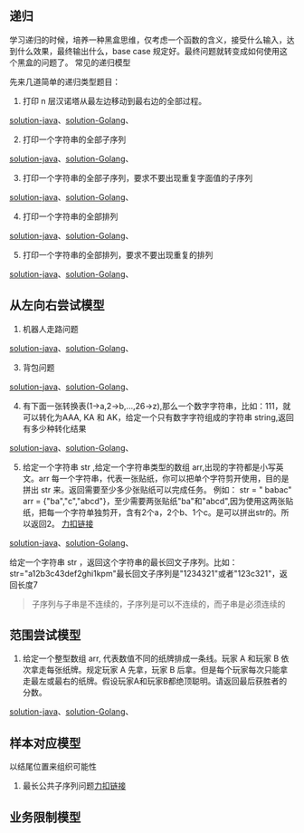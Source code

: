 ## 递归

学习递归的时候，培养一种黑盒思维，仅考虑一个函数的含义，接受什么输入，达到什么效果，最终输出什么，base case 规定好。最终问题就转变成如何使用这个黑盒的问题了。 常见的递归模型

先来几道简单的递归类型题目：

1. 打印 n 层汉诺塔从最左边移动到最右边的全部过程。

[solution-java]()、[solution-Golang]()、

2. 打印一个字符串的全部子序列

[solution-java]()、[solution-Golang]()、

3. 打印一个字符串的全部子序列，要求不要出现重复字面值的子序列

[solution-java]()、[solution-Golang]()、

4. 打印一个字符串的全部排列

[solution-java]()、[solution-Golang]()、

5. 打印一个字符串的全部排列，要求不要出现重复的排列

[solution-java]()、[solution-Golang]()、

## 从左向右尝试模型

1. 机器人走路问题

[solution-java]()、[solution-Golang]()、

3. 背包问题

[solution-java]()、[solution-Golang]()、

4. 有下面一张转换表(1->a,2->b,...,26->z),那么一个数字字符串，比如：111，就可以转化为AAA, KA 和 AK，给定一个只有数字字符组成的字符串 string,返回有多少种转化结果

[solution-java]()、[solution-Golang]()、

5. 给定一个字符串 str ,给定一个字符串类型的数组 arr,出现的字符都是小写英文。arr 每一个字符串，代表一张贴纸，你可以把单个字符剪开使用，目的是拼出 str 来。返回需要至少多少张贴纸可以完成任务。 例如： str = "
   babac" arr = {"ba","c","abcd"}，至少需要两张贴纸"ba"和"abcd",因为使用这两张贴纸，把每一个字符单独剪开，含有2个a，2个b、1个c。是可以拼出str的。所以返回2。
   [力扣链接](https://leetcode.cn/problems/stickers-to-spell-word/)

[solution-java]()、[solution-Golang]()、

给定一个字符串 str ，返回这个字符串的最长回文子序列。比如：str="a12b3c43def2ghi1kpm"最长回文子序列是"1234321"或者"123c321"，返回长度7
> 子序列与子串是不连续的，子序列是可以不连续的，而子串是必须连续的

## 范围尝试模型

1. 给定一个整型数组 arr, 代表数值不同的纸牌排成一条线。玩家 A 和玩家 B 依次拿走每张纸牌。规定玩家 A 先拿，玩家 B 后拿。但是每个玩家每次只能拿走最左或最右的纸牌。假设玩家A和玩家B都绝顶聪明。请返回最后获胜者的分数。

[solution-java](attempt-model/src/main/java/com/pineapple/PlayPoker.java)、[solution-Golang]()、

## 样本对应模型

以结尾位置来组织可能性

1. 最长公共子序列问题[力扣链接](https://leetcode.cn/problems/longest-common-subsequence/)

## 业务限制模型
